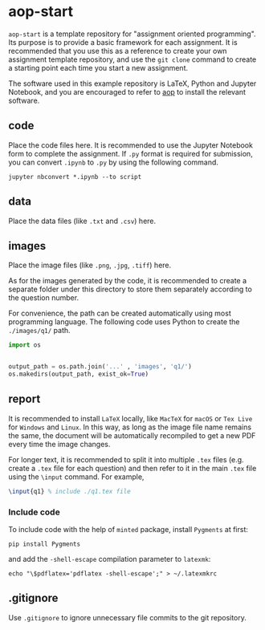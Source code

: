 # aop-start
`aop-start` is a template repository for "assignment oriented programming". Its purpose is to provide a basic framework for each assignment. It is recommended that you use this as a reference to create your own assignment template repository, and use the `git clone` command to create a starting point each time you start a new assignment.

The software used in this example repository is LaTeX, Python and Jupyter Notebook, and you are encouraged to refer to [aop](https://github.com/Leaves2018/aop) to install the relevant software.

## code
Place the code files here. It is recommended to use the Jupyter Notebook form to complete the assignment. If `.py` format is required for submission, you can convert `.ipynb` to `.py` by using the following command.
```shell
jupyter nbconvert *.ipynb --to script
```

## data
Place the data files (like `.txt` and `.csv`) here.

## images
Place the image files (like `.png`, `.jpg`, `.tiff`) here.

As for the images generated by the code, it is recommended to create a separate folder under this directory to store them separately according to the question number.

For convenience, the path can be created automatically using most programming language. The following code uses Python to create the `./images/q1/` path.
```python
import os


output_path = os.path.join('...' , 'images', 'q1/')
os.makedirs(output_path, exist_ok=True)
```

## report
It is recommended to install `LaTeX` locally, like `MacTeX` for `macOS` or `Tex Live` for `Windows` and `Linux`. 
In this way, as long as the image file name remains the same, the document will be automatically recompiled to get a new PDF every time the image changes.

For longer text, it is recommended to split it into multiple `.tex` files (e.g. create a `.tex` file for each question) and then refer to it in the main `.tex` file using the `\input` command. For example,
```tex
\input{q1} % include ./q1.tex file
```

### Include code
To include code with the help of `minted` package, install `Pygments` at first:
```
pip install Pygments
```
and add the `-shell-escape` compilation parameter to `latexmk`:
```
echo "\$pdflatex='pdflatex -shell-escape';" > ~/.latexmkrc
```

## .gitignore
Use `.gitignore` to ignore unnecessary file commits to the git repository.